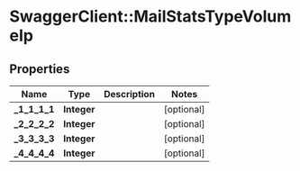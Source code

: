 # SwaggerClient::MailStatsTypeVolumeIp

## Properties
Name | Type | Description | Notes
------------ | ------------- | ------------- | -------------
**_1_1_1_1** | **Integer** |  | [optional] 
**_2_2_2_2** | **Integer** |  | [optional] 
**_3_3_3_3** | **Integer** |  | [optional] 
**_4_4_4_4** | **Integer** |  | [optional] 

